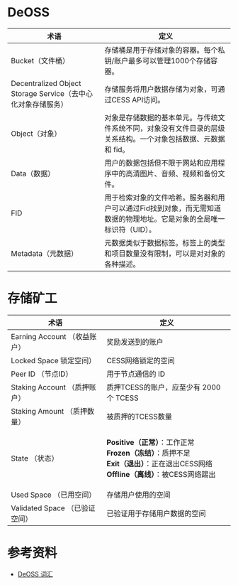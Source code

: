 <!--
# General

| Term                                             | Definition |
| ------------------------------------------------ | ---------- |
| Block                                            | -          |
| Blockchain                                       | -          |
| Content IDentifier (CID)                         | -          |
| Continuous Availability Proof of Storage (CAPoS) | -          |
| Data Chunk                                       | -          |
| Data Fragment                                    | -          |
| Data Segment                                     | -          |
| Epoch                                            | -          |
| Era                                              | -          |
| File ID (FID)                                    | -          |
| Hash                                             | -          |
| Merkle Root                                      | -          |
| Multi-format Data Rights Confirmation (MDRC)     | -          |
| Peer-to-peer Network                             | -          |
| Proof of Data Reduplication and Recovery (PoDR²) | -          |
| Proxy Re-encryption Technology (PReT)            | -          |
| Random Rotational Selection (R²S)                | -          |
| Reputation Rotational Consensus (R²C)            | -          |
| Slot                                             | -          |
| Smart Contract                                   | -          |
| Tag                                              | -          |
| TEE Worker                                       | -          |
| Transaction Hash                                 | -          |
| Transaction                                      | -          |
| Trusted Execution Environment (TEE)              | -          |
| WebAssembly (Wasm)                               | -          |

-->

# DeOSS

| 术语          | 定义 |
| ------------------------------------ | ---------- |
| Bucket（文件桶）    | 存储桶是用于存储对象的容器。每个私钥/账户最多可以管理1000个存储容器。 |
| Decentralized Object Storage Service（去中心化对象存储服务） | 存储服务将用户数据存储为对象，可通过CESS API访问。 |
| Object（对象） | 对象是存储数据的基本单元。与传统文件系统不同，对象没有文件目录的层级关系结构。一个对象包括数据、元数据和 fid。 |
| Data（数据）| 用户的数据包括但不限于网站和应用程序中的高清图片、音频、视频和备份文件。 |
| FID | 用于检索对象的文件哈希。服务器和用户可以通过Fid找到对象，而无需知道数据的物理地址。它是对象的全局唯一标识符（UID）。 |
| Metadata（元数据）| 元数据类似于数据标签。标签上的类型和项目数量没有限制，可以是对对象的各种描述。 |

# 存储矿工

| 术语            | 定义  |
| --------------- | ------------------------------- |
| Earning Account （收益账户）| 奖励发送到的账户   |
| Locked Space 锁定空间）   | CESS网络锁定的空间   |
| Peer ID  （节点ID）   | 用于节点通信的 ID   |
| Staking Account （质押账户） | 质押TCESS的账户，应至少有 2000 个 TCESS             |
| Staking Amount （质押数量） | 被质押的TCESS数量       |
| State  （状态）  | <p><strong>Positive（正常）</strong>：工作正常<br><strong>Frozen（冻结）</strong>：质押不足<br><strong>Exit（退出）</strong>：正在退出CESS网络<br><strong>Offline（离线）</strong>：被CESS网络踢出</p> |
| Used Space （已用空间） | 存储用户使用的空间                                                                                                                     |
| Validated Space （已验证空间）| 已验证用于存储用户数据的空间                 |

# 参考资料

* [DeOSS 词汇](https://docs.cess.cloud/deoss/introduction/terminologies)
